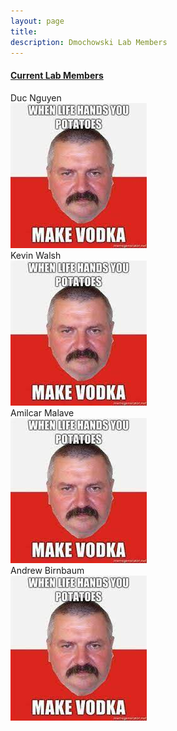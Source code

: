 ```yaml
---
layout: page
title: 
description: Dmochowski Lab Members
---
```




#### <u>Current Lab Members</u>
Duc Nguyen         
![The San Juan Mountains are beautiful!](/assets/wodka.jpeg "San Juan Mountains")   
Kevin Walsh       
![The San Juan Mountains are beautiful!](/assets/wodka.jpeg "San Juan Mountains")  
Amilcar Malave       
![The San Juan Mountains are beautiful!](/assets/wodka.jpeg "San Juan Mountains")  
Andrew Birnbaum      
![The San Juan Mountains are beautiful!](/assets/wodka.jpeg "San Juan Mountains")  



<!-- Note: this is how to write a comment in HTML. Everything in here won't show up on your webpage.-->

<!--
To increase the size of the title, use fewer # in front of the paper title.
To decrease the size of the title, use more #. 
To remove the italics, remove the * before and after the description
To remove the underline from the title, remove the <u> tags (<u> and </u>)
-->

